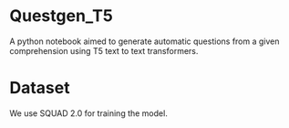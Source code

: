 # Questgen_T5

A python notebook aimed to generate automatic questions from a given comprehension using T5 text to text transformers.

# Dataset
We use SQUAD 2.0 for training the model.
